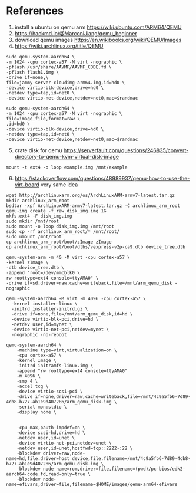 # References

1. install a ubuntu on qemu arm https://wiki.ubuntu.com/ARM64/QEMU
2. https://hackmd.io/@MarconiJiang/qemu_beginner
3. download qemu images https://en.wikibooks.org/wiki/QEMU/Images
4. https://wiki.archlinux.org/title/QEMU

```
sudo qemu-system-aarch64 \
-m 1024 -cpu cortex-a57 -M virt -nographic \
-pflash /usr/share/AAVMF/AAVMF_CODE.fd \
-pflash flash1.img \
-drive if=none,\
file=jammy-server-cloudimg-arm64.img,id=hd0 \
-device virtio-blk-device,drive=hd0 \
-netdev type=tap,id=net0 \
-device virtio-net-device,netdev=net0,mac=$randmac

sudo qemu-system-aarch64 \
-m 1024 -cpu cortex-a57 -M virt -nographic \
file=image_file,format=raw \
,id=hd0 \
-device virtio-blk-device,drive=hd0 \
-netdev type=tap,id=net0 \
-device virtio-net-device,netdev=net0,mac=$randmac
```


5. crate disk for qemu https://serverfault.com/questions/246835/convert-directory-to-qemu-kvm-virtual-disk-image
```
mount -t ext4 -o loop example.img /mnt/example

```

6. https://stackoverflow.com/questions/48989937/qemu-how-to-use-the-virt-board very same idea
```
wget http://archlinuxarm.org/os/ArchLinuxARM-armv7-latest.tar.gz
mkdir archlinux_arm_root
bsdtar -xpf ArchLinuxARM-armv7-latest.tar.gz -C archlinux_arm_root
qemu-img create -f raw disk_img.img 1G
mkfs.ext4 -F disk_img.img
sudo mkdir /mnt/root
sudo mount -o loop disk_img.img /mnt/root
sudo cp -rf archlinux_arm_root/* /mnt/root/
sudo umount /mnt/root
cp archlinux_arm_root/boot/zImage zImage
cp archlinux_arm_root/boot/dtbs/vexpress-v2p-ca9.dtb device_tree.dtb

qemu-system-arm -m 4G -M virt -cpu cortex-a57 \
-kernel zImage \
-dtb device_tree.dtb \
-append "root=/dev/mmcblk0 \
rw roottype=ext4 console=ttyAMA0" \
-drive if=sd,driver=raw,cache=writeback,file=/mnt/arm_qemu_disk -nographic
```

```
qemu-system-aarch64 -M virt -m 4096 -cpu cortex-a57 \
  -kernel installer-linux \
  -initrd installer-initrd.gz \
  -drive if=none,file=/mnt/arm_qemu_disk,id=hd \
  -device virtio-blk-pci,drive=hd \
  -netdev user,id=mynet \
  -device virtio-net-pci,netdev=mynet \
  -nographic -no-reboot
```

```
qemu-system-aarch64 \
    -machine type=virt,virtualization=on \
    -cpu cortex-a57 \
    -kernel Image \
    -initrd initramfs-linux.img \
    -append "rw roottype=ext4 console=ttyAMA0" 
    -m 4096 \
    -smp 4 \
    -accel tcg \
    -device virtio-scsi-pci \
    -drive if=none,driver=raw,cache=writeback,file=/mnt/4c9a5fb6-7d89-4cb8-b727-ab1e9d407286/arm_qemu_disk.img \
    -serial mon:stdio \
    -display none \


    -cpu max,pauth-impdef=on \
    -device scsi-hd,drive=hd \
    -netdev user,id=unet \
    -device virtio-net-pci,netdev=unet \
    -netdev user,id=unet,hostfwd=tcp::2222-:22 \
    -blockdev driver=raw,node-name=hd,file.driver=host_device,file.filename=/mnt/4c9a5fb6-7d89-4cb8-b727-ab1e9d407286/arm_qemu_disk.img \
    -blockdev node-name=rom,driver=file,filename=(pwd)/pc-bios/edk2-aarch64-code.fd,read-only=true \
    -blockdev node-name=efivars,driver=file,filename=$HOME/images/qemu-arm64-efivars
```